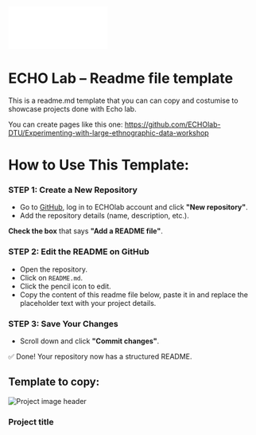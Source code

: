 <img src="Logo_payoff.png" alt="ECHO Lab Banner" width="200">

# ECHO Lab – Readme file template
This is a readme.md template that you can can copy and costumise to showcase projects done with Echo lab. 

You can create pages like this one: https://github.com/ECHOlab-DTU/Experimenting-with-large-ethnographic-data-workshop


# How to Use This Template:  

### STEP 1: Create a New Repository  
- Go to [GitHub](https://github.com), log in to ECHOlab account and click **"New repository"**.  
- Add the repository details (name, description, etc.).  

**Check the box** that says **"Add a README file"**.  

### STEP 2: Edit the README on GitHub  
- Open the repository.  
- Click on `README.md`.  
- Click the pencil icon to edit.
- Copy the content of this readme file below, paste it in and replace the placeholder text with your project details.

### STEP 3: Save Your Changes  
- Scroll down and click **"Commit changes"**.  

✅ Done! Your repository now has a structured README. 


Template to copy:
---  

![Project image header](path/to/your/image.png)  

### Project title



